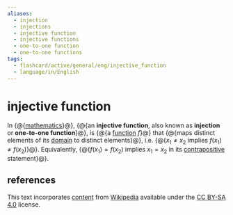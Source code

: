 ```yaml
---
aliases:
  - injection
  - injections
  - injective function
  - injective functions
  - one-to-one function
  - one-to-one functions
tags:
  - flashcard/active/general/eng/injective_function
  - language/in/English
---
```


# injective function

In {@{[mathematics](mathematics.md)}@}, {@{an __injective function__, also known as __injection__ or __one-to-one function__}@}, is {@{a [function](function.md) $f$}@} that {@{maps distinct elements of its [domain](domain%20of%20a%20function.md) to distinct elements}@}, i.e. {@{$x_1 \ne x_2$ implies $f(x_1) \ne f(x_2)$}@}. Equivalently, {@{$f(x_1) = f(x_2)$ implies $x_1 = x_2$ in its [contrapositive](contraposition.md) statement}@}. <!--SR:!2027-02-16,771,290!2025-11-08,66,314!2025-10-30,58,314!2025-10-18,46,294!2025-10-30,59,314!2025-10-30,59,314-->

## references

This text incorporates [content](https://en.wikipedia.org/wiki/injective_function) from [Wikipedia](Wikipedia.md) available under the [CC BY-SA 4.0](https://creativecommons.org/licenses/by-sa/4.0/) license.
